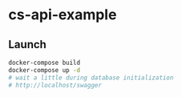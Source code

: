 # cs-api-example

## Launch

```sh
docker-compose build
docker-compose up -d
# wait a little during database initialization
# http://localhost/swagger 
```